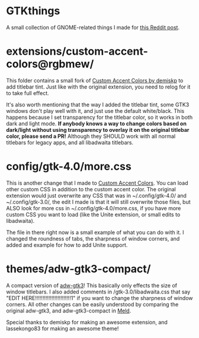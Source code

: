 # GTKthings

A small collection of GNOME-related things I made for <a href="https://www.reddit.com/r/gnome/comments/13oic6h/i_3_gnome_but_the_one_thing_i_want_to_steal_from/">this Reddit post</a>.


# extensions/custom-accent-colors@rgbmew/
This folder contains a small fork of <a href="https://extensions.gnome.org/extension/5547/custom-accent-colors/">Custom Accent Colors by demiskp</a> to add titlebar tint. Just like with the original extension, you need to relog for it to take full effect.

It's also worth mentioning that the way I added the titlebar tint, some GTK3 windows don't play well with it, and just use the default white/black. This happens because I set transparency for the titlebar color, so it works in both dark and light mode. <b>If anybody knows a way to change colors based on dark/light without using transparency to overlay it on the original titlebar color, please send a PR!</b> Although they SHOULD work with all normal titlebars for legacy apps, and all libadwaita titlebars.

# config/gtk-4.0/more.css
This is another change that I made to <a href="https://extensions.gnome.org/extension/5547/custom-accent-colors/">Custom Accent Colors</a>. You can load other custom CSS in addition to the custom accent color. The original extension would just overwrite any CSS that was in ~/.config/gtk-4.0/ and ~/.config/gtk-3.0/, the edit I made is that it will still overwrite those files, but ALSO look for more css in ~/.config/gtk-4.0/more.css, if you have more custom CSS you want to load (like the Unite extension, or small edits to libadwaita).

The file in there right now is a small example of what you can do with it. I changed the roundness of tabs, the sharpness of window corners, and added and example for how to add Unite support.

# themes/adw-gtk3-compact/
A compact version of <a href="https://github.com/lassekongo83/adw-gtk3">adw-gtk3</a>! This basically only effects the size of window titlebars. I also added comments in /gtk-3.0/libadwaita.css that say "EDIT HERE!!!!!!!!!!!!!!!!!!!!!!!!1" if you want to change the sharpness of window corners. All other changes can be easily understood by comparing the original adw-gtk3, and adw-gtk3-compact in <a href="https://flathub.org/apps/org.gnome.meld">Meld</a>.


Special thanks to demiskp for making an awesome extension, and lassekongo83 for making an awesome theme!

